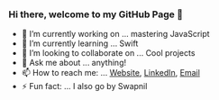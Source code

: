 ### Hi there, welcome to my GitHub Page 👋

- 🔭 I’m currently working on ... mastering JavaScript
- 🌱 I’m currently learning ... Swift
- 👯 I’m looking to collaborate on ... Cool projects
- 💬 Ask me about ... anything!
- 📫 How to reach me: ... [Website](https://www.hasaniqbal.com), [LinkedIn](https://www.linkedin.com/in/mdhasaniqbal), [Email](swapniliqbal@gmail.com)
- ⚡ Fun fact: ... I also go by Swapnil
